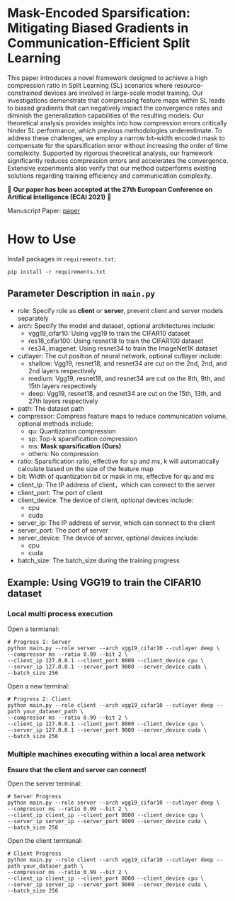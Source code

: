 # Mask-Encoded Sparsification: Mitigating Biased Gradients in Communication-Efficient Split Learning

This paper introduces a novel framework designed to achieve a high compression ratio in Split Learning (SL) scenarios where resource-constrained devices are involved in large-scale model training. Our investigations demonstrate that compressing feature maps within SL leads to biased gradients that can negatively impact the convergence rates and diminish the generalization capabilities of the resulting models. Our theoretical analysis provides insights into how compression errors critically hinder SL performance, which previous methodologies underestimate. To address these challenges, we employ a narrow bit-width encoded mask to compensate for the sparsification error without increasing the order of time complexity. Supported by rigorous theoretical analysis, our framework significantly reduces compression errors and accelerates the convergence. Extensive experiments also verify that our method outperforms existing solutions regarding training efficiency and communication complexity.

🎉 **Our paper has been accepted at the 27th European Conference on Artifical Intelligence (ECAI 2021)** 🎉

Manuscript Paper: [paper](https://github.com/0xc0de996/MaskSparsification/blob/master/paper_manuscript.pdf)

# How to Use
Install packages in `requirements.txt`:
```shell
pip install -r requirements.txt
```

## Parameter Description in `main.py`
- role: Specify role as **client** or **server**, prevent client and server models separately
- arch: Specify the model and dataset, optional architectures include:
    - vgg19_cifar10: Using vgg19 to train the CIFAR10 dataset
    - res18_cifar100: Using resnet18 to train the CIFAR100 dataset
    - res34_imagenet: Using resnet34 to train the ImageNet1K dataset
- cutlayer: The cut position of neural network, optional cutlayer include:
    - shallow: Vgg19, resnet18, and resnet34 are cut on the 2nd, 2nd, and 2nd layers respectively
    - medium: Vgg19, resnet18, and resnet34 are cut on the 8th, 9th, and 15th layers respectively
    - deep:  Vgg19, resnet18, and resnet34 are cut on the 15th, 13th, and 27th layers respectively
- path: The dataset path
- compressor: Compress feature maps to reduce communication volume, optional methods include:
    - qu: Quantization compression
    - sp: Top-k sparsification compression
    - ms: **Mask sparsification (Ours)**
    - others: No compression
- ratio: Sparsification ratio, effective for sp and ms, k will automatically calculate based on the size of the feature map
- bit: Width of quantization bit or mask in ms, effective for qu and ms 
- client_ip: The IP address of client，which can connect to the server 
- client_port: The port of client
- client_device: The device of client, optional devices include:
    - cpu
    - cuda
- server_ip: The IP address of server, which can connect to the client
- server_port: The port of server
- server_device: The device of server, optional devices include:
    - cpu
    - cuda
- batch_size: The batch_size during the training progress

## Example: Using VGG19 to train the CIFAR10 dataset

### Local multi process execution
Open a termianal:

```shell
# Progress 1: Server
python main.py --role server --arch vgg19_cifar10 --cutlayer deep \
--compressor ms --ratio 0.99 --bit 2 \
--client_ip 127.0.0.1 --client_port 8000 --client_device cpu \
--server_ip 127.0.0.1 --server_port 9000 --server_device cuda \
--batch_size 256
```

Open a new terminal:

```shell
# Progress 2: Client
python main.py --role client --arch vgg19_cifar10 --cutlayer deep --path your_dataser_path \
--compressor ms --ratio 0.99 --bit 2 \
--client_ip 127.0.0.1 --client_port 8000 --client_device cpu \
--server_ip 127.0.0.1 --server_port 9000 --server_device cuda \
--batch_size 256
```


### Multiple machines executing within a local area network
**Ensure that the client and server can connect!**

Open the server terminal:
```shell
# Server Progress
python main.py --role server --arch vgg19_cifar10 --cutlayer deep \
--compressor ms --ratio 0.99 --bit 2 \
--client_ip client_ip --client_port 8000 --client_device cpu \
--server_ip server_ip --server_port 9000 --server_device cuda \
--batch_size 256
```

Open the client termianal:
```shell
# Client Progress
python main.py --role client --arch vgg19_cifar10 --cutlayer deep --path your_dataser_path \
--compressor ms --ratio 0.99 --bit 2 \
--client_ip client_ip --client_port 8000 --client_device cpu \
--server_ip server_ip --server_port 9000 --server_device cuda \
--batch_size 256
```

